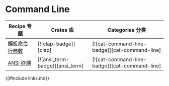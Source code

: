 # Command Line

| Recipe  专题 | Crates 库 | Categories 分类 |
|--------|--------|------------|
| [解析命令行参数][ex-clap-basic] | [![clap-badge]][clap] | [![cat-command-line-badge]][cat-command-line] |
| [ANSI 终端][ex-ansi_term-basic] | [![ansi_term-badge]][ansi_term]| [![cat-command-line-badge]][cat-command-line] |

[ex-clap-basic]: cli/arguments.html#parse-command-line-arguments
[ex-ansi_term-basic]: cli/ansi_terminal.html#ansi-terminal

{{#include links.md}}


